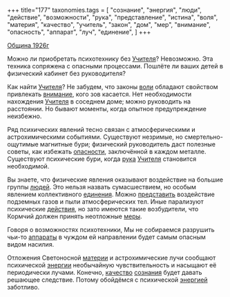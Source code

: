 +++
title="177"
taxonomies.tags = [
 "сознание",
 "энергия",
 "люди",
 "действие",
 "возможности",
 "рука",
 "представление",
 "истина",
 "воля",
 "материя",
 "качество",
 "учитель",
 "закон",
 "дом",
 "мер",
 "внимание",
 "опасность",
 "аппарат",
 "луч",
 "единение",
]
+++

[Община 1926г](/agni/1926)

Можно ли приобретать психотехнику без [Учителя](/tags/учитель)? Невозможно. Эта техника сопряжена с опасными процессами. Пошлёте ли ваших детей в физический кабинет без руководителя?   

Как найти [Учителя](/tags/учитель)? Не забудем, что законы [воли](/tags/воля) обладают свойством привлекать [внимание](/tags/внимание), кого зов касается. Нет необходимости нахождения [Учителя](/tags/учитель) в соседнем доме; можно руководить на расстоянии. Но бывают моменты, когда опытное предупреждение неизбежно.   

Ряд психических явлений тесно связан с атмосферическими и астрохимическими событиями. Существуют незримые, но смертельно-ощутимые магнитные бури; физический руководитель даст полезные советы, как избежать [опасности](/tags/опасность), заключённой в каждом металле. Существуют психические бури, когда [рука](/tags/рука) [Учителя](/tags/учитель) становится необходимой.   

Вы знаете, что физические явления оказывают воздействие на большие группы [людей](/tags/люди). Это нельзя назвать сумасшествием, но особым явлением коллективного [единения](/tags/единение). Можно [представить](/tags/представление) воздействие подземных газов и пыли атмосферических тел. Иные парализуют психические [действия](/tags/действие), но зато имеются такие возбудители, что Кормчий должен принять неотложные [меры](/tags/мер).   

Говоря о возможностях психотехники, Мы не собираемся разрушить чьи-то [аппараты](/tags/энергия) в чуждом ей направлении будет самым опасным видом насилия.   

Отложения Светоносной [материи](/tags/материя) и астрохимические лучи сообщают психической [энергии](/tags/энергия) необычайную чувствительность и насыщают её периодически лучами. Конечно, [качество](/tags/качество) [сознания](/tags/сознание) будет давать решающее следствие. Потому обойдёмся с психической [энергией](/tags/энергия) заботливо.   

